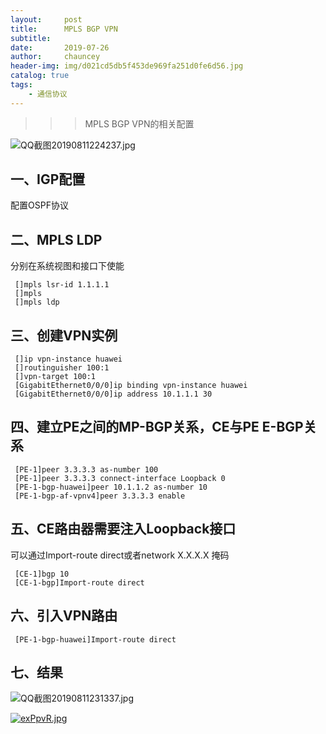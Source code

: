 ```yaml
---
layout:     post
title:      MPLS BGP VPN
subtitle:   
date:       2019-07-26
author:     chauncey
header-img: img/d021cd5db5f453de969fa251d0fe6d56.jpg
catalog: true
tags:
    - 通信协议
---
```


>>>  MPLS BGP VPN的相关配置

![QQ截图20190811224237.jpg](https://i.loli.net/2019/08/11/lPBmxfycv3arVFJ.jpg)

## 一、IGP配置

配置OSPF协议

## 二、MPLS LDP

分别在系统视图和接口下使能 

     []mpls lsr-id 1.1.1.1
     []mpls
     []mpls ldp

## 三、创建VPN实例

     []ip vpn-instance huawei
     []routinguisher 100:1
     []vpn-target 100:1
     [GigabitEthernet0/0/0]ip binding vpn-instance huawei
     [GigabitEthernet0/0/0]ip address 10.1.1.1 30

## 四、建立PE之间的MP-BGP关系，CE与PE E-BGP关系

     [PE-1]peer 3.3.3.3 as-number 100
     [PE-1]peer 3.3.3.3 connect-interface Loopback 0
     [PE-1-bgp-huawei]peer 10.1.1.2 as-number 10
     [PE-1-bgp-af-vpnv4]peer 3.3.3.3 enable

## 五、CE路由器需要注入Loopback接口

可以通过Import-route direct或者network X.X.X.X 掩码

     [CE-1]bgp 10
     [CE-1-bgp]Import-route direct

## 六、引入VPN路由

     [PE-1-bgp-huawei]Import-route direct
     
## 七、结果

![QQ截图20190811231337.jpg](https://i.loli.net/2019/08/11/rihl4eXC6KJFu2I.jpg)

[![exPpvR.jpg](https://s2.ax1x.com/2019/08/11/exPpvR.jpg)](https://imgchr.com/i/exPpvR)

